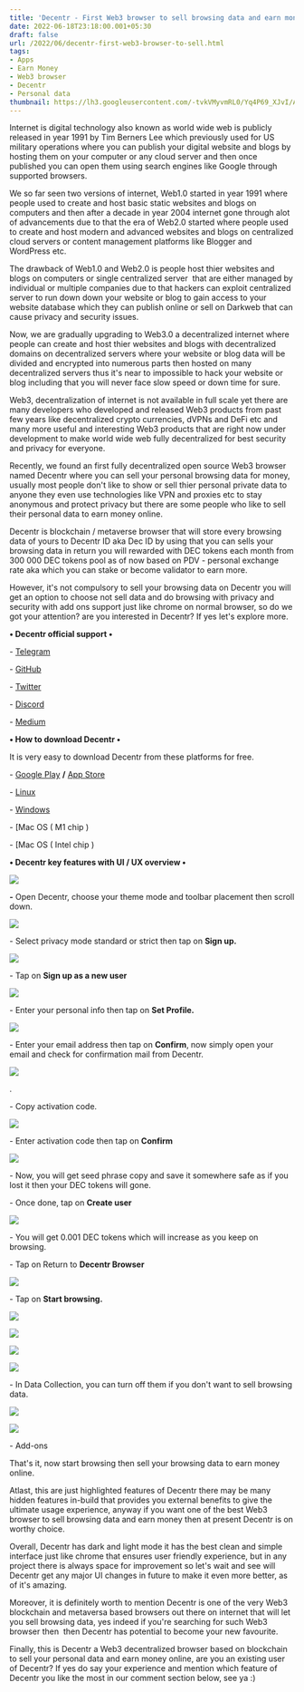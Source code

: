 ```yaml
---
title: 'Decentr - First Web3 browser to sell browsing data and earn money.'
date: 2022-06-18T23:18:00.001+05:30
draft: false
url: /2022/06/decentr-first-web3-browser-to-sell.html
tags: 
- Apps
- Earn Money
- Web3 browser
- Decentr
- Personal data
thumbnail: https://lh3.googleusercontent.com/-tvkVMyvmRL0/Yq4P69_XJvI/AAAAAAAAL9w/pFHHMubqsLIHv4Q7F8BxFlj1kVei2WUKQCNcBGAsYHQ/s1600/1655574502928245-0.png
---
```


  

  

  

Internet is digital technology also known as world wide web is publicly released in year 1991 by Tim Berners Lee which previously used for US military operations where you can publish your digital website and blogs by hosting them on your computer or any cloud server and then once published you can open them using search engines like Google through supported browsers.

  

We so far seen two versions of internet, Web1.0 started in year 1991 where people used to create and host basic static websites and blogs on computers and then after a decade in year 2004 internet gone through alot of advancements due to that the era of Web2.0 started where people used to create and host modern and advanced websites and blogs on centralized cloud servers or content management platforms like Blogger and WordPress etc.

  

The drawback of Web1.0 and Web2.0 is people host thier websites and blogs on computers or single centralized server  that are either managed by individual or multiple companies due to that hackers can exploit centralized server to run down down your website or blog to gain access to your website database which they can publish online or sell on Darkweb that can cause privacy and security issues.

  

Now, we are gradually upgrading to Web3.0 a decentralized internet where people can create and host thier websites and blogs with decentralized domains on decentralized servers where your website or blog data will be divided and encrypted into numerous parts then hosted on many decentralized servers thus it's near to impossible to hack your website or blog including that you will never face slow speed or down time for sure.

  

Web3, decentralization of internet is not available in full scale yet there are many developers who developed and released Web3 products from past few years like decentralized crypto currencies, dVPNs and DeFi etc and many more useful and interesting Web3 products that are right now under development to make world wide web fully decentralized for best security and privacy for everyone.

  

Recently, we found an first fully decentralized open source Web3 browser named Decentr where you can sell your personal browsing data for money, usually most people don't like to show or sell thier personal private data to anyone they even use technologies like VPN and proxies etc to stay anonymous and protect privacy but there are some people who like to sell their personal data to earn money online.

  

Decentr is blockchain / metaverse browser that will store every browsing data of yours to Decentr ID aka Dec ID by using that you can sells your browsing data in return you will rewarded with DEC tokens each month from 300 000 DEC tokens pool as of now based on PDV - personal exchange rate aka which you can stake or become validator to earn more.

  

However, it's not compulsory to sell your browsing data on Decentr you will get an option to choose not sell data and do browsing with privacy and security with add ons support just like chrome on normal browser, so do we got your attention? are you interested in Decentr? If yes let's explore more.

  

**• Decentr official support •**

\- [Telegram](https://t.me/DecentrNet)

\- [GitHub](https://github.com/Decentr-net)

\- [Twitter](https://twitter.com/decentrnet)

\- [Discord](https://discord.gg/VMUt7yw92B)

\- [Medium](https://decentrnet.medium.com/)

  

**• How to download Decentr •**

It is very easy to download Decentr from these platforms for free.

  

\- [Google Play](https://play.google.com/store/apps/details?id=net.decentr.browser) **/** [App Store](https://apps.apple.com/us/app/decentr-browser/id1609950309)

\- [Linux](https://decentr.net/files/Ubuntu_x64_Decentr_1.2.1.zip)

\- [Windows](https://decentr.net/files/DecentrSetupWin.zip)

\- [Mac OS ( M1 chip )

\- [Mac OS ( Intel chip )

  

**• Decentr key features with UI / UX overview •**

 **![](https://lh3.googleusercontent.com/-mPVubLMshUE/Yq4P4ytHMGI/AAAAAAAAL9o/cgZoZdBMWYAymEUg9tgKfACayrMcbU9PQCNcBGAsYHQ/s1600/1655574488868500-1.png)** 

**\-** Open Decentr, choose your theme mode and toolbar placement then scroll down.

  

 ![](https://lh3.googleusercontent.com/-YVG6H2IKsOQ/Yq4P2JSALTI/AAAAAAAAL9c/TKdcHgG5aJ8_KtW9xHQXbmYf0zNKTGZewCNcBGAsYHQ/s1600/1655574477875283-2.png) 

  

\- Select privacy mode standard or strict then tap on **Sign up.**

 **![](https://lh3.googleusercontent.com/-58FVr-Ijzmg/Yq4Pzm8VMjI/AAAAAAAAL9Y/5J_UMnLMCCo8T0p4QOuY8D21nosBda7lwCNcBGAsYHQ/s1600/1655574440657679-3.png)** 

\- Tap on **Sign up as a new user**

 **![](https://lh3.googleusercontent.com/-7Nr5u14xV4k/Yq4PqA1hxHI/AAAAAAAAL9Q/CSG61G2xAVIvQ4QJ3WvNGolt_BEGWI1pgCNcBGAsYHQ/s1600/1655574435794292-4.png)** 

\- Enter your personal info then tap on **Set Profile.**

 **![](https://lh3.googleusercontent.com/-nBa2yHNv51U/Yq4PpDNt2zI/AAAAAAAAL9M/fInkj9PuWFQ3v4v82Pvd89WS9teNxdJqACNcBGAsYHQ/s1600/1655574431830869-5.png)** 

\- Enter your email address then tap on **Confirm**, now simply open your email and check for confirmation mail from Decentr. 

  

 ![](https://lh3.googleusercontent.com/-RHxCty7fcMo/Yq4PoLfAPuI/AAAAAAAAL9I/-hMULwhIfNgyfEWqN05MfH8XCycsS2gYACNcBGAsYHQ/s1600/1655574421203767-6.png) 

.

\- Copy activation code.

  

 ![](https://lh3.googleusercontent.com/-zUXyogjOJEI/Yq4PlfuJ63I/AAAAAAAAL9E/01xlclk2oXs3eC7tjIekX4zAr7NuiySTwCNcBGAsYHQ/s1600/1655574416079264-7.png) 

  

\- Enter activation code then tap on **Confirm** 

  

 ![](https://lh3.googleusercontent.com/-iDIbAboSJxE/Yq4PkMQGXTI/AAAAAAAAL9A/Kf3muvSLP8Aw2pXenktqexPIfLUeJN6qQCNcBGAsYHQ/s1600/1655574409578982-8.png) 

  

\- Now, you will get seed phrase copy and save it somewhere safe as if you lost it then your DEC tokens will gone.

  

\- Once done, tap on **Create user**

 **![](https://lh3.googleusercontent.com/-5daZAL0JtaI/Yq4PiVpuh3I/AAAAAAAAL88/Fi9EANF1FMIQfPojYVwxrmUcRqfpg6j2gCNcBGAsYHQ/s1600/1655574404808555-9.png)**   

\- You will get 0.001 DEC tokens which will increase as you keep on browsing.

  

\- Tap on Return to **Decentr Browser**

 **![](https://lh3.googleusercontent.com/-cdyLU8dDPQU/Yq4PhOoP0sI/AAAAAAAAL84/Ue4pmE7Ns84gOxGd1VzQ7s16Wwmzwed6QCNcBGAsYHQ/s1600/1655574393615887-10.png)** 

\- Tap on **Start browsing.**

 **![](https://lh3.googleusercontent.com/-N7XBL8dhHxQ/Yq4PeZRS68I/AAAAAAAAL80/SFinF0368psjWrKL24Afdm23rj7X6qmcgCNcBGAsYHQ/s1600/1655574387894144-11.png)** 

 **![](https://lh3.googleusercontent.com/-acHEYZFHv0Y/Yq4PcwydAiI/AAAAAAAAL8w/1lcpMJLoEAsA6cKqU33MI1IPKmH79w0kQCNcBGAsYHQ/s1600/1655574383483089-12.png)** 

 **![](https://lh3.googleusercontent.com/-t9ccE6M7y_4/Yq4Pb7AI70I/AAAAAAAAL8s/LJPx7dUpGyIzKgpZflS3BrCoBPndChMkQCNcBGAsYHQ/s1600/1655574379552071-13.png)** 

 **![](https://lh3.googleusercontent.com/-GZLoX7c35ug/Yq4Pa7cmzeI/AAAAAAAAL8o/d1q7gPgUHv0Dcu0p8nx63D5YFGNHcx05ACNcBGAsYHQ/s1600/1655574375253002-14.png)** 

\- In Data Collection, you can turn off them if you don't want to sell browsing data.

  

 ![](https://lh3.googleusercontent.com/-17TD00OjxXQ/Yq4PZyN1-JI/AAAAAAAAL8k/BH3hcg6sESoLG9miJ6ieoZ6pSCXl4qhqgCNcBGAsYHQ/s1600/1655574370030312-15.png) 

  

 ![](https://lh3.googleusercontent.com/-igpzJen-xts/Yq4PYnndWPI/AAAAAAAAL8g/4D2D6Erjwi0uKYPc1LjqCkYpMBsBs8scwCNcBGAsYHQ/s1600/1655574365431270-16.png) 

  

\- Add-ons

  

That's it, now start browsing then sell your browsing data to earn money online.

  

Atlast, this are just highlighted features of Decentr there may be many hidden features in-build that provides you external benefits to give the ultimate usage experience, anyway if you want one of the best Web3 browser to sell browsing data and earn money then at present Decentr is on worthy choice.

  

Overall, Decentr has dark and light mode it has the best clean and simple interface just like chrome that ensures user friendly experience, but in any project there is always space for improvement so let's wait and see will Decentr get any major UI changes in future to make it even more better, as of it's amazing.

  

Moreover, it is definitely worth to mention Decentr is one of the very Web3 blockchain and metaversa based browsers out there on internet that will let you sell browsing data, yes indeed if you're searching for such Web3 browser then  then Decentr has potential to become your new favourite.

  

Finally, this is Decentr a Web3 decentralized browser based on blockchain to sell your personal data and earn money online, are you an existing user of Decentr? If yes do say your experience and mention which feature of Decentr you like the most in our comment section below, see ya :)